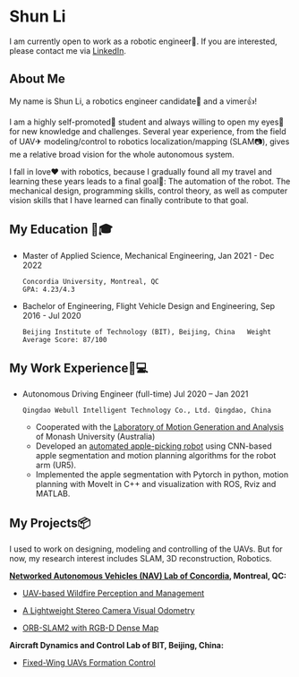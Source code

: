 # Shun Li

I am currently open to work as a robotic engineer🤖. If you are interested, please contact me via
[LinkedIn](https://www.linkedin.com/in/shun-li-72b596227/).

## About Me

My name is Shun Li, a robotics engineer candidate🤖 and a vimer👍!

I am a highly self-promoted🚀 student and always willing to open my eyes👀 for new knowledge and challenges.
Several year experience, from the field of UAV✈ modeling/control to robotics localization/mapping (SLAM📷), gives me a
relative broad vision for the whole autonomous system.

I fall in love♥ with robotics, because I gradually found all my travel and learning these years leads to a final goal🎯:
The automation of the robot. The mechanical design, programming skills, control theory, as well as computer vision
skills that I have learned can finally contribute to that goal.

## My Education 🧑🎓

- Master of Applied Science, Mechanical Engineering, Jan 2021 - Dec 2022

      Concordia University, Montreal, QC                                    GPA: 4.23/4.3

- Bachelor of Engineering, Flight Vehicle Design and Engineering, Sep 2016 - Jul 2020

      Beijing Institute of Technology (BIT), Beijing, China   Weight Average Score: 87/100

## My Work Experience👨💻

- Autonomous Driving Engineer (full-time) Jul 2020 – Jan 2021

      Qingdao Webull Intelligent Technology Co., Ltd. Qingdao, China

  - Cooperated with the [Laboratory of Motion Generation and Analysis](https://lmga.eng.monash.edu/research-areas/#post-642) of Monash University (Australia)
  - Developed an [automated apple-picking robot](https://www.agro-robot.net/product/greenhouse) using CNN-based apple segmentation and motion planning algorithms for the robot arm (UR5).
  - Implemented the apple segmentation with Pytorch in python, motion planning with MoveIt in C++ and visualization with ROS, Rviz and MATLAB.

## My Projects📦

I used to work on designing, modeling and controlling of the UAVs.
But for now, my research interest includes SLAM, 3D reconstruction, Robotics.

**[Networked Autonomous Vehicles (NAV) Lab of Concordia](https://www.youtube.com/user/NAVConcordia), Montreal, QC:**

- [UAV-based Wildfire Perception and Management](https://github.com/lee-shun/forest_fire_detection_system)

- [A Lightweight Stereo Camera Visual Odometry](https://github.com/lee-shun/stereo_camera_vo)

- [ORB-SLAM2 with RGB-D Dense Map](https://github.com/lee-shun/ORB_SLAM2_DENSE_MAP_ELE)

**Aircraft Dynamics and Control Lab of BIT, Beijing, China:**

- [Fixed-Wing UAVs Formation Control](https://github.com/lee-shun/fixed_wing_formation_control)
